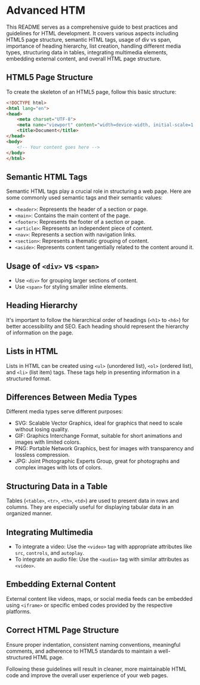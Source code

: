 # Advanced HTM

This README serves as a comprehensive guide to best practices and guidelines for HTML development. It covers various aspects including HTML5 page structure, semantic HTML tags, usage of div vs span, importance of heading hierarchy, list creation, handling different media types, structuring data in tables, integrating multimedia elements, embedding external content, and overall HTML page structure.

## HTML5 Page Structure

To create the skeleton of an HTML5 page, follow this basic structure:

```html
<!DOCTYPE html>
<html lang="en">
<head>
    <meta charset="UTF-8">
    <meta name="viewport" content="width=device-width, initial-scale=1.0">
    <title>Document</title>
</head>
<body>
    <!-- Your content goes here -->
</body>
</html>
```

## Semantic HTML Tags

Semantic HTML tags play a crucial role in structuring a web page. Here are some commonly used semantic tags and their semantic values:

- `<header>`: Represents the header of a section or page.
- `<main>`: Contains the main content of the page.
- `<footer>`: Represents the footer of a section or page.
- `<article>`: Represents an independent piece of content.
- `<nav>`: Represents a section with navigation links.
- `<section>`: Represents a thematic grouping of content.
- `<aside>`: Represents content tangentially related to the content around it.

## Usage of `<div>` vs `<span>`

- Use `<div>` for grouping larger sections of content.
- Use `<span>` for styling smaller inline elements.

## Heading Hierarchy

It's important to follow the hierarchical order of headings (`<h1>` to `<h6>`) for better accessibility and SEO. Each heading should represent the hierarchy of information on the page.

## Lists in HTML

Lists in HTML can be created using `<ul>` (unordered list), `<ol>` (ordered list), and `<li>` (list item) tags. These tags help in presenting information in a structured format.

## Differences Between Media Types

Different media types serve different purposes:

- SVG: Scalable Vector Graphics, ideal for graphics that need to scale without losing quality.
- GIF: Graphics Interchange Format, suitable for short animations and images with limited colors.
- PNG: Portable Network Graphics, best for images with transparency and lossless compression.
- JPG: Joint Photographic Experts Group, great for photographs and complex images with lots of colors.

## Structuring Data in a Table

Tables (`<table>`, `<tr>`, `<th>`, `<td>`) are used to present data in rows and columns. They are especially useful for displaying tabular data in an organized manner.

## Integrating Multimedia

- To integrate a video: Use the `<video>` tag with appropriate attributes like `src`, `controls`, and `autoplay`.
- To integrate an audio file: Use the `<audio>` tag with similar attributes as `<video>`.

## Embedding External Content

External content like videos, maps, or social media feeds can be embedded using `<iframe>` or specific embed codes provided by the respective platforms.

## Correct HTML Page Structure

Ensure proper indentation, consistent naming conventions, meaningful comments, and adherence to HTML5 standards to maintain a well-structured HTML page.

Following these guidelines will result in cleaner, more maintainable HTML code and improve the overall user experience of your web pages.
